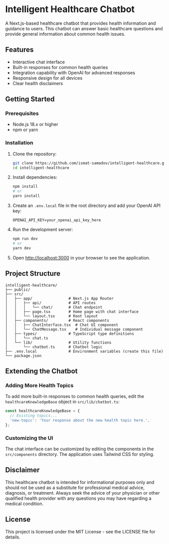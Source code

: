 # Intelligent Healthcare Chatbot

A Next.js-based healthcare chatbot that provides health information and guidance to users. This chatbot can answer basic healthcare questions and provide general information about common health issues.

## Features

- Interactive chat interface
- Built-in responses for common health queries
- Integration capability with OpenAI for advanced responses
- Responsive design for all devices
- Clear health disclaimers

## Getting Started

### Prerequisites

- Node.js 18.x or higher
- npm or yarn

### Installation

1. Clone the repository:
   ```bash
   git clone https://github.com/ismat-samadov/intelligent-healthcare.git
   cd intelligent-healthcare
   ```

2. Install dependencies:
   ```bash
   npm install
   # or
   yarn install
   ```

3. Create an `.env.local` file in the root directory and add your OpenAI API key:
   ```
   OPENAI_API_KEY=your_openai_api_key_here
   ```

4. Run the development server:
   ```bash
   npm run dev
   # or
   yarn dev
   ```

5. Open [http://localhost:3000](http://localhost:3000) in your browser to see the application.

## Project Structure

```
intelligent-healthcare/
├── public/
├── src/
│   ├── app/                # Next.js App Router
│   │   ├── api/            # API routes
│   │   │   └── chat/       # Chat endpoint
│   │   ├── page.tsx        # Home page with chat interface
│   │   └── layout.tsx      # Root layout
│   ├── components/         # React components
│   │   ├── ChatInterface.tsx  # Chat UI component
│   │   └── ChatMessage.tsx    # Individual message component
│   ├── types/              # TypeScript type definitions
│   │   └── chat.ts
│   └── lib/                # Utility functions
│       └── chatbot.ts      # Chatbot logic
├── .env.local              # Environment variables (create this file)
└── package.json
```

## Extending the Chatbot

### Adding More Health Topics

To add more built-in responses to common health queries, edit the `healthcareKnowledgeBase` object in `src/lib/chatbot.ts`:

```typescript
const healthcareKnowledgeBase = {
  // Existing topics...
  'new-topic': 'Your response about the new health topic here.',
};
```

### Customizing the UI

The chat interface can be customized by editing the components in the `src/components` directory. The application uses Tailwind CSS for styling.

## Disclaimer

This healthcare chatbot is intended for informational purposes only and should not be used as a substitute for professional medical advice, diagnosis, or treatment. Always seek the advice of your physician or other qualified health provider with any questions you may have regarding a medical condition.

## License

This project is licensed under the MIT License - see the LICENSE file for details.